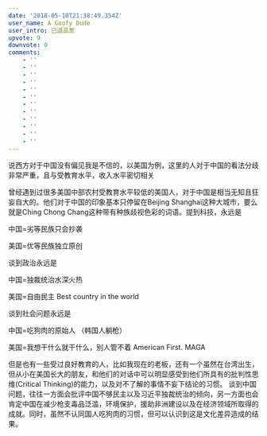 ```yaml
---
date: '2018-05-10T21:38:49.354Z'
user_name: A Goofy Dude
user_intro: 已退品葱
upvote: 9
downvote: 0
comments:
    - ''
    - ''
    - ''
    - ''
    - ''
    - ''
    - ''
    - ''
    - ''
    - ''
    - ''
    - ''
---
```


说西方对于中国没有偏见我是不信的，以美国为例，这里的人对于中国的看法分歧非常严重，且与受教育水平，收入水平密切相关

曾经遇到过很多美国中部农村受教育水平较低的美国人，对于中国是相当无知且狂妄自大的。他们对于中国的印象基本只停留在Beijing Shanghai这种大城市，要么就是Ching Chong Chang这种带有种族歧视色彩的词语。提到科技，永远是

中国=劣等民族只会抄袭

美国=优等民族独立原创

谈到政治永远是

中国=独裁统治水深火热

美国=自由民主 Best country in the world

谈到社会问题永远是

中国=吃狗肉的原始人 （韩国人躺枪）

美国=我想干什么就干什么，别人管不着 American First. MAGA

但是也有一些受过良好教育的人，比如我现在的老板，还有一个虽然在台湾出生，但从小在美国长大的朋友，和他们的对话中可以明显感受到他们所具有的批判性思维(Critical Thinking)的能力，以及对不了解的事情不妄下结论的习惯。 谈到中国问题，往往一方面会批评中国不够民主以及习近平独裁统治的倾向，另一方面也会肯定中国在减少枪支毒品泛滥，环境保护，援助非洲建设以及在经济领域所取得的成就。同时，虽然不认同国人吃狗肉的习惯，但可以认识到这是文化差异造成的结果。
